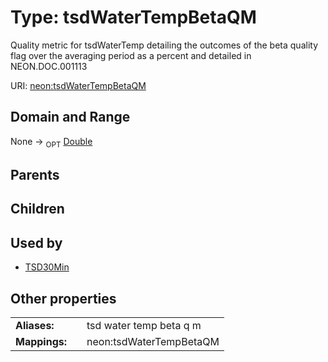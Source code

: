 
# Type: tsdWaterTempBetaQM


Quality metric for tsdWaterTemp detailing the outcomes of the beta quality flag over the averaging period as a percent and detailed in NEON.DOC.001113

URI: [neon:tsdWaterTempBetaQM](https://data.neonscience.org/tsdWaterTempBetaQM)


## Domain and Range

None ->  <sub>OPT</sub> [Double](types/Double.md)

## Parents


## Children


## Used by

 * [TSD30Min](TSD30Min.md)

## Other properties

|  |  |  |
| --- | --- | --- |
| **Aliases:** | | tsd water temp beta q m |
| **Mappings:** | | neon:tsdWaterTempBetaQM |

